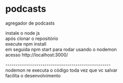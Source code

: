 # podcasts
agregador de podcasts

instale o node js <br>
após clonar o repositório <br>
execute npm install <br>
em seguida npm start para rodar usando o nodemon <br>
acesso http://localhost:3000/ <br>

--------------------------------------------------- <br>
nodemon re executa o código toda vez que vc salvar <br>
facilita o desenvolvimento

